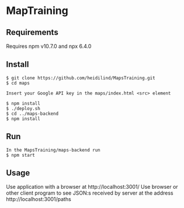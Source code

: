 # MapTraining

## Requirements
Requires npm v10.7.0 and npx 6.4.0 

## Install
```
$ git clone https://github.com/heidilind/MapsTraining.git
$ cd maps

Insert your Google API key in the maps/index.html <src> element

$ npm install
$ ./deploy.sh
$ cd ../maps-backend
$ npm install

```
## Run

```
In the MapsTraining/maps-backend run
$ npm start

```
## Usage

Use application with a browser at  http://localhost:3001/
Use browser or other client program to see JSON:s received by server at the address http://localhost:3001/paths
